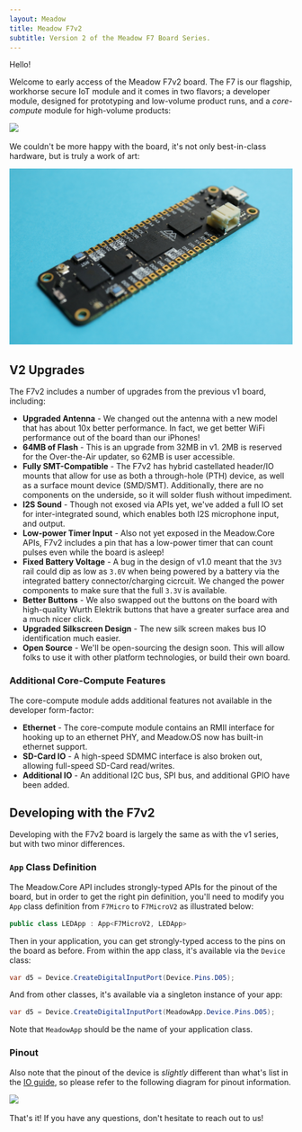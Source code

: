 ```yaml
---
layout: Meadow
title: Meadow F7v2
subtitle: Version 2 of the Meadow F7 Board Series.
---
```


Hello!

Welcome to early access of the Meadow F7v2 board. The F7 is our flagship, workhorse secure IoT module and it comes in two flavors; a developer module, designed for prototyping and low-volume product runs, and a _core-compute_ module for high-volume products:

![](/Common_Files/Meadow_F7v2_Modules.png)

We couldn't be more happy with the board, it's not only best-in-class hardware, but is truly a work of art:

![](F7v2_Dev_Medium_Cropped.jpg)

## V2 Upgrades

The F7v2 includes a number of upgrades from the previous v1 board, including:

 * **Upgraded Antenna** - We changed out the antenna with a new model that has about 10x better performance. In fact, we get better WiFi performance out of the board than our iPhones!
 * **64MB of Flash** - This is an upgrade from 32MB in v1. 2MB is reserved for the Over-the-Air updater, so 62MB is user accessible.
 * **Fully SMT-Compatible** - The F7v2 has hybrid castellated header/IO mounts that allow for use as both a through-hole (PTH) device, as well as a surface mount device (SMD/SMT). Additionally, there are no components on the underside, so it will solder flush without impediment.
 * **I2S Sound** - Though not exosed via APIs yet, we've added a full IO set for inter-integrated sound, which enables both I2S microphone input, and output.
 * **Low-power Timer Input** - Also not yet exposed in the Meadow.Core APIs, F7v2 includes a pin that has a low-power timer that can count pulses even while the board is asleep!
 * **Fixed Battery Voltage** - A bug in the design of v1.0 meant that the `3V3` rail could dip as low as `3.0V` when being powered by a battery via the integrated battery connector/charging cicrcuit. We changed the power components to make sure that the full `3.3V` is available.
 * **Better Buttons** - We also swapped out the buttons on the board with high-quality Wurth Elektrik buttons that have a greater surface area and a much nicer click.
 * **Upgraded Silkscreen Design** - The new silk screen makes bus IO identification much easier.
 * **Open Source** - We'll be open-sourcing the design soon. This will allow folks to use it with other platform technologies, or build their own board.

### Additional Core-Compute Features

The core-compute module adds additional features not available in the developer form-factor:

* **Ethernet** - The core-compute module contains an RMII interface for hooking up to an ethernet PHY, and Meadow.OS now has built-in ethernet support.
* **SD-Card IO** - A high-speed SDMMC interface is also broken out, allowing full-speed SD-Card read/writes.
* **Additional IO** - An additional I2C bus, SPI bus, and additional GPIO have been added.

## Developing with the F7v2

Developing with the F7v2 board is largely the same as with the v1 series, but with two minor differences. 

### `App` Class Definition

The Meadow.Core API includes strongly-typed APIs for the pinout of the board, but in order to get the right pin definition, you'll need to modify you `App` class definition from `F7Micro` to `F7MicroV2` as illustrated below:

```csharp
public class LEDApp : App<F7MicroV2, LEDApp>
```

Then in your application, you can get strongly-typed access to the pins on the board as before. From within the app class, it's available via the `Device` class:

```csharp
var d5 = Device.CreateDigitalInputPort(Device.Pins.D05);
```

And from other classes, it's available via a singleton instance of your app:

```csharp
var d5 = Device.CreateDigitalInputPort(MeadowApp.Device.Pins.D05);
```

Note that `MeadowApp` should be the name of your application class.


### Pinout

Also note that the pinout of the device is _slightly_ different than what's list in the [IO guide](/Meadow/Meadow_Basics/IO/), so please refer to the following diagram for pinout information.

![](/Common_Files/Meadow_F7_Micro_v2_Pinout.svg)

That's it! If you have any questions, don't hesitate to reach out to us!


